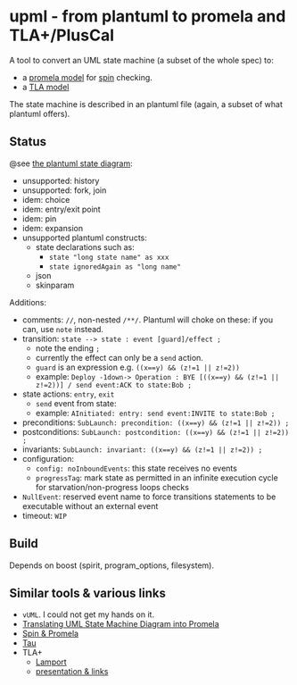 # upml - from plantuml to promela and TLA+/PlusCal

A tool to convert an UML state machine (a subset of the whole spec) to:
- a [promela model](README.spin.md) for [spin](https://github.com/nimble-code/Spin) checking. 
- a [TLA model](README.tla.md)

The state machine is described in an plantuml file (again, a subset of what plantuml offers).

## Status

@see [the plantuml state diagram](https://plantuml.com/state-diagram):

- unsupported: history
- unsupported: fork, join
- idem: choice
- idem: entry/exit point
- idem: pin
- idem: expansion
- unsupported plantuml constructs:
  - state declarations such as:
    - ```state "long state name" as xxx``` 
    - ```state ignoredAgain as "long name"```
  - json
  - skinparam

Additions:
- comments: ```//```, non-nested ```/**/```. Plantuml will choke on these: if you can, use ```note``` instead.
- transition: ```state --> state : event [guard]/effect ;```
  - note the ending ```;```
  - currently the effect can only be a ```send``` action.
  - ```guard``` is an expression e.g. ```((x==y) && (z!=1 || z!=2))```
  - example: ```Deploy -1down-> Operation : BYE [((x==y) && (z!=1 || z!=2))] / send event:ACK to state:Bob ; ```
- state actions: ```entry```, ```exit```
  - ```send``` event from state:
  - example: ```AInitiated: entry: send event:INVITE to state:Bob ;```
- preconditions: ```SubLaunch: precondition: ((x==y) && (z!=1 || z!=2)) ;```
- postconditions: ```SubLaunch: postcondition: ((x==y) && (z!=1 || z!=2)) ;```
- invariants: ```SubLaunch: invariant: ((x==y) && (z!=1 || z!=2)) ;```
- configuration:
  - ```config: noInboundEvents```: this state receives no events
  - ```progressTag```: mark state as permitted in an infinite execution cycle for starvation/non-progress loops checks
- ```NullEvent```: reserved event name to force transitions statements to be executable without an external event
- timeout: ```WIP```

## Build

Depends on boost (spirit, program_options, filesystem).

## Similar tools & various links

- ```vUML```. I could not get my hands on it.
- [Translating UML State Machine Diagram into Promela](https://www.iaeng.org/publication/IMECS2017/IMECS2017_pp512-516.pdf)
- [Spin & Promela](https://spinroot.com)
- [Tau](https://data.caltech.edu/records/8exsc-7h074)
- TLA+
  - [Lamport](https://lamport.azurewebsites.net/tla/standalone-tools.html?back-link=tools.html)
  - [presentation & links](https://www.moritz.systems/blog/an-introduction-to-formal-verification/)

